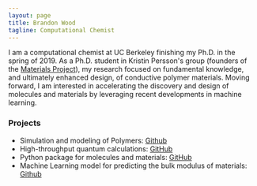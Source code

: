 ```yaml
---
layout: page
title: Brandon Wood
tagline: Computational Chemist
---
```


I am a computational chemist at UC Berkeley finishing my Ph.D. in the spring of 2019. As a Ph.D. student in Kristin Persson's group (founders of the [Materials Project](https://materialsproject.org)), my research focused on fundamental knowledge, and ultimately enhanced design, of conductive polymer materials. Moving forward, I am interested in accelerating the discovery and design of molecules and materials by leveraging recent developments in machine learning.


### Projects
- Simulation and modeling of Polymers: [Github](https://github.com/wood-b/dihedral_model)
- High-throughput quantum calculations: [GitHub](https://github.com/hackingmaterials/atomate)
- Python package for molecules and materials: [GitHub](https://github.com/materialsproject/pymatgen/blob/master/pymatgen/io/qchem/inputs.py)
- Machine Learning model for predicting the bulk modulus of materials: [Github](https://github.com/wood-b/elastic_tensor_ML)
